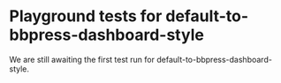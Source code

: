 # Playground tests for default-to-bbpress-dashboard-style
We are still awaiting the first test run for default-to-bbpress-dashboard-style.
